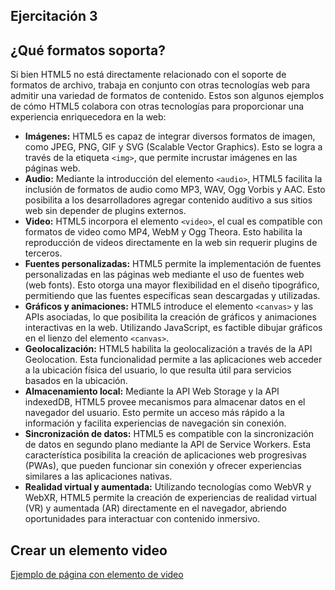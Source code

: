 ## Ejercitación 3

## ¿Qué formatos soporta?

Si bien HTML5 no está directamente relacionado con el soporte de formatos de archivo, trabaja en conjunto con otras tecnologías web para admitir una variedad de formatos de contenido. Estos son algunos ejemplos de cómo HTML5 colabora con otras tecnologías para proporcionar una experiencia enriquecedora en la web:

* **Imágenes:** HTML5 es capaz de integrar diversos formatos de imagen, como JPEG, PNG, GIF y SVG (Scalable Vector Graphics). Esto se logra a través de la etiqueta `<img>`, que permite incrustar imágenes en las páginas web.
* **Audio:** Mediante la introducción del elemento `<audio>`, HTML5 facilita la inclusión de formatos de audio como MP3, WAV, Ogg Vorbis y AAC. Esto posibilita a los desarrolladores agregar contenido auditivo a sus sitios web sin depender de plugins externos.
* **Video:** HTML5 incorpora el elemento `<video>`, el cual es compatible con formatos de video como MP4, WebM y Ogg Theora. Esto habilita la reproducción de videos directamente en la web sin requerir plugins de terceros.
* **Fuentes personalizadas:** HTML5 permite la implementación de fuentes personalizadas en las páginas web mediante el uso de fuentes web (web fonts). Esto otorga una mayor flexibilidad en el diseño tipográfico, permitiendo que las fuentes específicas sean descargadas y utilizadas.
* **Gráficos y animaciones:** HTML5 introduce el elemento `<canvas>` y las APIs asociadas, lo que posibilita la creación de gráficos y animaciones interactivas en la web. Utilizando JavaScript, es factible dibujar gráficos en el lienzo del elemento `<canvas>`.
* **Geolocalización:** HTML5 habilita la geolocalización a través de la API Geolocation. Esta funcionalidad permite a las aplicaciones web acceder a la ubicación física del usuario, lo que resulta útil para servicios basados en la ubicación.
* **Almacenamiento local:** Mediante la API Web Storage y la API indexedDB, HTML5 provee mecanismos para almacenar datos en el navegador del usuario. Esto permite un acceso más rápido a la información y facilita experiencias de navegación sin conexión.
* **Sincronización de datos:** HTML5 es compatible con la sincronización de datos en segundo plano mediante la API de Service Workers. Esta característica posibilita la creación de aplicaciones web progresivas (PWAs), que pueden funcionar sin conexión y ofrecer experiencias similares a las aplicaciones nativas.
* **Realidad virtual y aumentada:** Utilizando tecnologías como WebVR y WebXR, HTML5 permite la creación de experiencias de realidad virtual (VR) y aumentada (AR) directamente en el navegador, abriendo oportunidades para interactuar con contenido inmersivo.

## Crear un elemento video

[Ejemplo de página con elemento de video](./ej3.b.html)